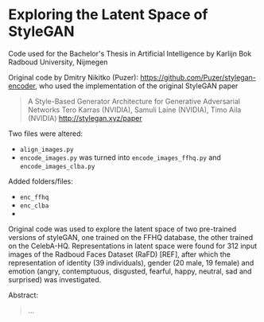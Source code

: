 # Exploring the Latent Space of StyleGAN
Code used for the Bachelor's Thesis in Artificial Intelligence by Karlijn Bok \
Radboud University, Nijmegen

Original code by Dmitry Nikitko (Puzer): https://github.com/Puzer/stylegan-encoder, who used the implementation of the original StyleGAN paper 
> A Style-Based Generator Architecture for Generative Adversarial Networks
Tero Karras (NVIDIA), Samuli Laine (NVIDIA), Timo Aila (NVIDIA)
http://stylegan.xyz/paper


Two files were altered: 
* `align_images.py`
* `encode_images.py` was turned into `encode_images_ffhq.py` and `encode_images_clba.py`

Added folders/files:
* `enc_ffhq`
* `enc_clba`
* 

Original code was used to explore the latent space of two pre-trained versions of styleGAN, one trained on the FFHQ database, the other trained on the CelebA-HQ. Representations in latent space were found for 312 input images of the Radboud Faces Dataset (RaFD) [REF], after which the representation of identity (39 individuals), gender (20 male, 19 female) and emotion (angry, contemptuous, disgusted, fearful, happy, neutral, sad and surprised) was investigated.

Abstract: 
> ...
